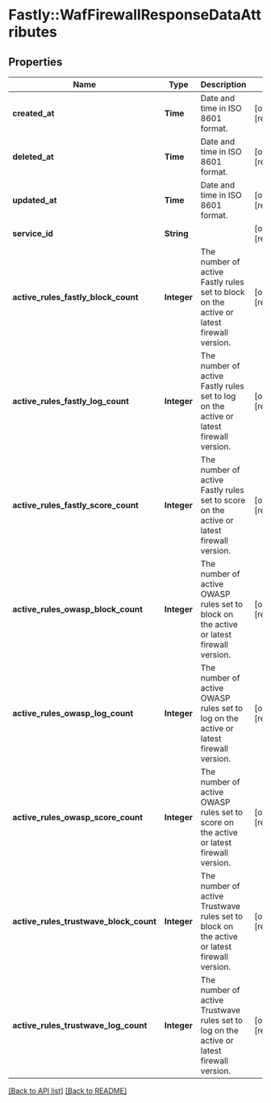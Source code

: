 # Fastly::WafFirewallResponseDataAttributes

## Properties

| Name | Type | Description | Notes |
| ---- | ---- | ----------- | ----- |
| **created_at** | **Time** | Date and time in ISO 8601 format. | [optional][readonly] |
| **deleted_at** | **Time** | Date and time in ISO 8601 format. | [optional][readonly] |
| **updated_at** | **Time** | Date and time in ISO 8601 format. | [optional][readonly] |
| **service_id** | **String** |  | [optional][readonly] |
| **active_rules_fastly_block_count** | **Integer** | The number of active Fastly rules set to block on the active or latest firewall version. | [optional][readonly] |
| **active_rules_fastly_log_count** | **Integer** | The number of active Fastly rules set to log on the active or latest firewall version. | [optional][readonly] |
| **active_rules_fastly_score_count** | **Integer** | The number of active Fastly rules set to score on the active or latest firewall version. | [optional][readonly] |
| **active_rules_owasp_block_count** | **Integer** | The number of active OWASP rules set to block on the active or latest firewall version. | [optional][readonly] |
| **active_rules_owasp_log_count** | **Integer** | The number of active OWASP rules set to log on the active or latest firewall version. | [optional][readonly] |
| **active_rules_owasp_score_count** | **Integer** | The number of active OWASP rules set to score on the active or latest firewall version. | [optional][readonly] |
| **active_rules_trustwave_block_count** | **Integer** | The number of active Trustwave rules set to block on the active or latest firewall version. | [optional][readonly] |
| **active_rules_trustwave_log_count** | **Integer** | The number of active Trustwave rules set to log on the active or latest firewall version. | [optional][readonly] |

[[Back to API list]](../../README.md#endpoints) [[Back to README]](../../README.md)

